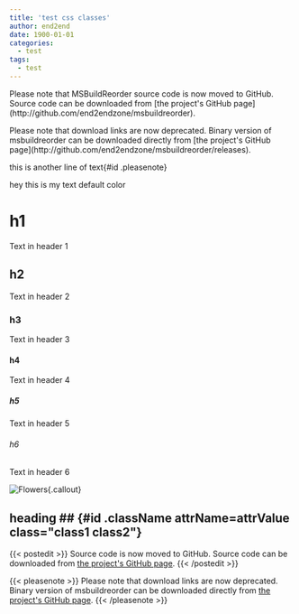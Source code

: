 ```yaml
---
title: 'test css classes'
author: end2end
date: 1900-01-01
categories:
  - test
tags:
  - test
---
```


<p class="postedit">
  Please note that MSBuildReorder source code is now moved to GitHub. Source code can be downloaded from [the project's GitHub page](http://github.com/end2endzone/msbuildreorder).
</p>

<p class="pleasenote" data-pleasenote="true">
  Please note that download links are now deprecated. Binary version of msbuildreorder can be downloaded directly from [the project's GitHub page](http://github.com/end2endzone/msbuildreorder/releases).
</p>

this is another line of text{#id .pleasenote}

hey this is my text default color

# h1
Text in header 1

## h2
Text in header 2

### h3
Text in header 3

#### h4
Text in header 4

##### h5
Text in header 5

###### h6
Text in header 6

![Flowers](/wp-content/uploads/2015/01/MSBuildReorder-How-to-reorder-a-Visual-Studio-build-log-for-easy-reading-150x84.png){.callout}

## heading ## {#id .className attrName=attrValue class="class1 class2"}

{{< postedit >}}
  Source code is now moved to GitHub. Source code can be downloaded from [the project's GitHub page](http://github.com/end2endzone/msbuildreorder).
{{< /postedit >}}

{{< pleasenote >}}
  Please note that download links are now deprecated. Binary version of msbuildreorder can be downloaded directly from [the project's GitHub page](http://github.com/end2endzone/msbuildreorder/releases).
{{< /pleasenote >}}
